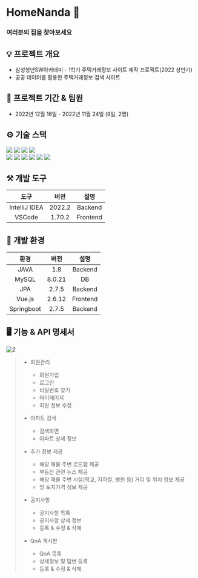 # HomeNanda 🏡

### 여러분의 집을 찾아보세요

## 💡 프로젝트 개요

- 삼성청년SW아카데미 - 1학기 주택거래정보 사이트 제작 프로젝트(2022 상반기)
- 공공 데이터를 활용한 주택거래정보 검색 사이트

## 📆 프로젝트 기간 & 팀원

- 2022년 12월 16일 - 2022년 11월 24일 (9일, 2명)

## ⚙️ 기술 스택

<img src="https://img.shields.io/badge/JAVA-007396?style=for-the-badge&logo=java&logoColor=white"> <img src="https://img.shields.io/badge/mysql-4479A1?style=for-the-badge&logo=mysql&logoColor=white">
<img src="https://img.shields.io/badge/Spring-6DB33F?style=for-the-badge&logo=Spring&logoColor=white">
<img src="https://img.shields.io/badge/SpringBoot-6DB33F?style=for-the-badge&logo=SpringBoot&logoColor=white">
</br>
<img src="https://img.shields.io/badge/javascript-F7DF1E?style=for-the-badge&logo=javascript&logoColor=black">
<img src="https://img.shields.io/badge/vue.js-4FC08D?style=for-the-badge&logo=vue.js&logoColor=white">
<img src="https://img.shields.io/badge/html-E34F26?style=for-the-badge&logo=html5&logoColor=white">
<img src="https://img.shields.io/badge/css-1572B6?style=for-the-badge&logo=css3&logoColor=white">
<img src="https://img.shields.io/badge/Sass-CC6699?style=for-the-badge&logo=Sass&logoColor=white">
<img src="https://img.shields.io/badge/bootstrap-7952B3?style=for-the-badge&logo=bootstrap&logoColor=white">

## ⚒ 개발 도구

|     도구      |  버전  |   설명   |
| :-----------: | :----: | :------: |
| IntelliJ IDEA | 2022.2 | Backend  |
|    VSCode     | 1.70.2 | Frontend |

## 🔧 개발 환경

|    환경    |   버전   |   설명   |
| :--------: | :------: | :------: |
|    JAVA    |   1.8    | Backend  |
|    MySQL   |  8.0.21  |    DB    |
|    JPA     |  2.7.5   | Backend  |
|   Vue.js   |  2.6.12  | Frontend |
| Springboot |  2.7.5   | Backend  |

## 🖥 기능 & API 명세서
![2](https://user-images.githubusercontent.com/69615320/207243159-4f59bd9d-1fd0-43af-a54a-0f5137a86654.jpg)

> - 회원관리
>
>   - 회원가입
>   - 로그인
>   - 비밀번호 찾기
>   - 마이페이지
>   - 회원 정보 수정
>
> - 아파트 검색
>
>   - 검색화면
>   - 아파트 상세 정보
>
> - 추가 정보 제공
>
>   - 해당 매물 주변 로드맵 제공
>   - 부동산 관련 뉴스 제공
>   - 해당 매물 주변 시설(학교, 지하철, 병원 등) 거리 및 위치 정보 제공
>   - 땅 토지가격 정보 제공
>
> - 공지사항
>
>   - 공지사항 목록
>   - 공지사항 상세 정보
>   - 등록 & 수정 & 삭제
>
> - QnA 게시판
>   - QnA 목록
>   - 상세정보 및 답변 등록
>   - 등록 & 수정 & 삭제

